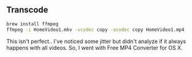 ## Transcode

```bash
brew install ffmpeg
ffmpeg -i HomeVideo1.mkv -vcodec copy -acodec copy HomeVideo1.mp4
```

This isn't perfect.. I've noticed some jitter but didn't analyze if it always happens with all videos. So, I went with Free MP4 Converter for OS X.
